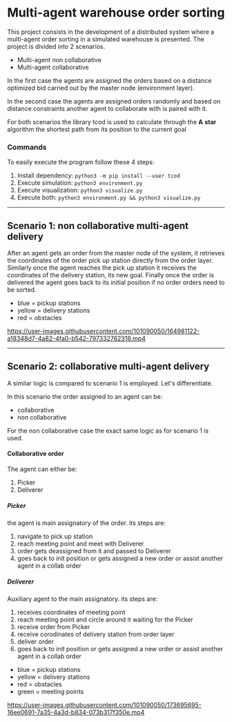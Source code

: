 # Multi-agent warehouse order sorting 

This project consists in the development of a distributed system where a multi-agent order sorting in a simulated warehouse is presented. 
The project is divided into 2 scenarios. 
- Multi-agent non collaborative 
- Multi-agent collaborative 

In the first case the agents are assigned the orders based on a distance optimized bid carried out by the master node (environment layer). 

In the second case the agents are assigned orders randomly and based on distance constraints another agent to collaborate with is paired with it. 

For both scenarios the library tcod is used to calculate through the **A** **star** algorithm the shortest path from its position to the current goal

### Commands

To easily execute the program follow these 4 steps:

1. Install dependency: `python3 -m pip install --user tcod`
2. Execute simulation: `python3 environment.py`
3. Execute visualization: `python3 visualize.py`
4. Execute both: `python3 environment.py && python3 visualize.py`

----------
## Scenario 1: non collaborative multi-agent delivery 

After an agent gets an order from the master node of the system, it retrieves the coordinates of the order pick up station directly from the order layer. 
Similarly once the agent reaches the pick up station it receives the coordinates of the delivery station, its new goal. 
Finally once the order is delivered the agent goes back to its initial position if no order orders need to be sorted. 

- blue = pickup stations 
- yellow = delivery stations
- red = obstacles 


https://user-images.githubusercontent.com/101090050/164981122-a18348d7-4a82-4fa0-b542-797332762318.mp4


-----------

## Scenario 2: collaborative multi-agent delivery

A similar logic is compared to scenario 1 is employed. Let's differentiate. 

In this scenario the order assigned to an agent can be: 

- collaborative 
- non collaborative 

For the non collaborative case the exact same logic as for scenario 1 is used. 

#### Collaborative order 
The agent can either be: 

1. Picker 
2. Deliverer

##### Picker

the agent is main assignatory of the order. its steps are: 

1. navigate to pick up station 
2. reach meeting point and meet with Deliverer
3. order gets deassigned from it and passed to Deliverer 
4. goes back to init position or gets assigned a new order or assist another agent in a collab order 


##### Deliverer 

Auxiliary agent to the main assignatory. its steps are: 


1. receives coordinates of meeting point 
2. reach meeting point and circle around it waiting for the Picker 
3. receive order from Picker 
4. receive corodinates of delivery station from order layer 
5. deliver order 
6. goes back to init position or gets assigned a new order or assist another agent in a collab order 

- blue = pickup stations 
- yellow = delivery stations
- red = obstacles 
- green = meeting points 


https://user-images.githubusercontent.com/101090050/173695695-16ee0691-7a35-4a3d-b834-073b317f350e.mp4

